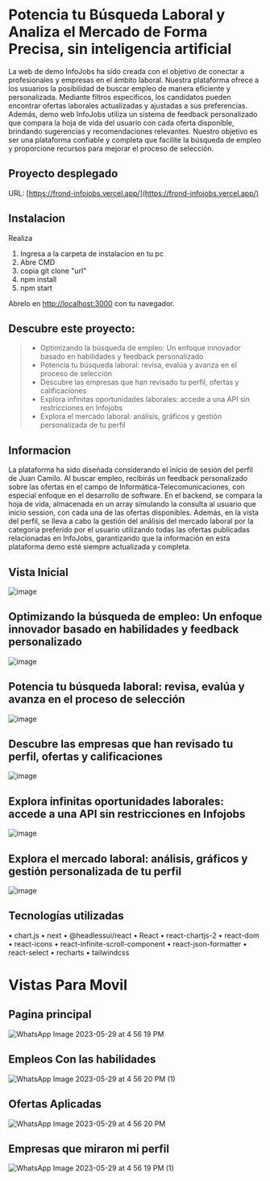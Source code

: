 # Potencia tu Búsqueda Laboral y Analiza el Mercado de Forma Precisa, sin inteligencia artificial

La web de demo InfoJobs ha sido creada con el objetivo de conectar a profesionales y empresas en el ámbito laboral. Nuestra plataforma ofrece a los usuarios la posibilidad de buscar empleo de manera eficiente y personalizada. Mediante filtros específicos, los candidatos pueden encontrar ofertas laborales actualizadas y ajustadas a sus preferencias. Además, demo web InfoJobs utiliza un sistema de feedback personalizado que compara la hoja de vida del usuario con cada oferta disponible, brindando sugerencias y recomendaciones relevantes. Nuestro objetivo es ser una plataforma confiable y completa que facilite la búsqueda de empleo y proporcione recursos para mejorar el proceso de selección.

## Proyecto desplegado
URL: [https://frond-infojobs.vercel.app/](https://frond-infojobs.vercel.app/)

## Instalacion

Realiza
1. Ingresa a la carpeta de instalacion en tu pc
2. Abre CMD
3. copia git clone "url"
4. npm install
5. npm start

Abrelo en [http://localhost:3000](http://localhost:3000) con tu navegador.

## Descubre este proyecto:

> - Optimizando la búsqueda de empleo: Un enfoque innovador basado en habilidades y feedback personalizado
> - Potencia tu búsqueda laboral: revisa, evalúa y avanza en el proceso de selección
> - Descubre las empresas que han revisado tu perfil, ofertas y calificaciones
> - Explora infinitas oportunidades laborales: accede a una API sin restricciones en Infojobs
> - Explora el mercado laboral: análisis, gráficos y gestión personalizada de tu perfil

## Informacion 

La plataforma ha sido diseñada considerando el inicio de sesión del perfil de Juan Camilo. Al buscar empleo, recibirás un feedback personalizado sobre las ofertas en el campo de Informática-Telecomunicaciones, con especial enfoque en el desarrollo de software. En el backend, se compara la hoja de vida, almacenada en un array simulando la consulta al usuario que inicio session, con cada una de las ofertas disponibles. Además, en la vista del perfil, se lleva a cabo la gestión del análisis del mercado laboral por la categoria preferido por el usuario utilizando todas las ofertas publicadas relacionadas en InfoJobs, garantizando que la información en esta plataforma demo esté siempre actualizada y completa.

## Vista Inicial 

![image](https://github.com/Jucamhc/frond-infojobs/assets/54044345/1dfc396f-ebee-481f-be42-0550a7ca44e9)

## Optimizando la búsqueda de empleo: Un enfoque innovador basado en habilidades y feedback personalizado

![image](https://github.com/Jucamhc/frond-infojobs/assets/54044345/30b59534-4edc-43bd-b6b0-2debec7d0d57)

## Potencia tu búsqueda laboral: revisa, evalúa y avanza en el proceso de selección

![image](https://github.com/Jucamhc/frond-infojobs/assets/54044345/fa7b6b81-64a5-432b-86ca-38969603b844)

## Descubre las empresas que han revisado tu perfil, ofertas y calificaciones

![image](https://github.com/Jucamhc/frond-infojobs/assets/54044345/0198ddcf-6218-461f-8e4e-3dd84eca372c)

## Explora infinitas oportunidades laborales: accede a una API sin restricciones en Infojobs

![image](https://github.com/Jucamhc/frond-infojobs/assets/54044345/9807347d-a256-4341-848c-38c627195ee9)

## Explora el mercado laboral: análisis, gráficos y gestión personalizada de tu perfil

![image](https://github.com/Jucamhc/frond-infojobs/assets/54044345/d0ff4fa0-8544-4f61-a3ad-7496e1ecbb18)

## Tecnologías utilizadas 
• chart.js
• next
• @headlessui/react
• React
• react-chartjs-2
• react-dom
• react-icons
• react-infinite-scroll-component
• react-json-formatter
• react-select
• recharts
• tailwindcss


# Vistas Para Movil

## Pagina principal
![WhatsApp Image 2023-05-29 at 4 56 19 PM](https://github.com/Jucamhc/frond-infojobs/assets/54044345/e7a3ad8b-4885-4a16-acc4-3cd501096405)

## Empleos Con las habilidades 
![WhatsApp Image 2023-05-29 at 4 56 20 PM (1)](https://github.com/Jucamhc/frond-infojobs/assets/54044345/a41f5650-1cb5-42b5-91ac-efcfbbec771e)


## Ofertas Aplicadas
![WhatsApp Image 2023-05-29 at 4 56 20 PM](https://github.com/Jucamhc/frond-infojobs/assets/54044345/a800935c-8421-4fa5-bab0-925128427202)


## Empresas que miraron mi perfil
![WhatsApp Image 2023-05-29 at 4 56 19 PM (1)](https://github.com/Jucamhc/frond-infojobs/assets/54044345/5e315662-8270-45ec-add8-576e0a62223a)



